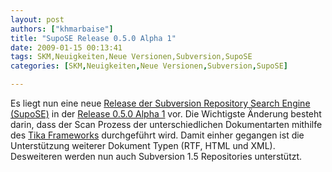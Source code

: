 ```yaml
---
layout: post
authors: ["khmarbaise"]
title: "SupoSE Release 0.5.0 Alpha 1"
date: 2009-01-15 00:13:41
tags: SKM,Neuigkeiten,Neue Versionen,Subversion,SupoSE
categories: [SKM,Neuigkeiten,Neue Versionen,Subversion,SupoSE]

---
```

Es liegt nun eine neue <a href="http://redmine.soebes.de/projects/show/supose">Release der Subversion Repository Search Engine (SupoSE)</a> in der <a href="http://redmine.soebes.de/news/show/3">Release 0.5.0 Alpha 1</a> vor.
Die Wichtigste Änderung besteht darin, dass der Scan Prozess der unterschiedlichen Dokumentarten mithilfe des <a href="http://lucene.apache.org/tika/">Tika Frameworks</a> durchgeführt wird. Damit einher gegangen ist die Unterstützung weiterer Dokument Typen (RTF, HTML und XML). Desweiteren werden nun auch Subversion 1.5 Repositories unterstützt. 



